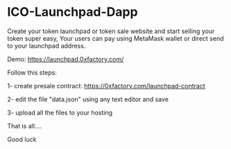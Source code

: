 # ICO-Launchpad-Dapp

Create your token launchpad or token sale website and start selling your token super easy, Your users can pay using MetaMask wallet or direct send to your launchpad address.

Demo: https://launchpad.0xfactory.com/

Follow this steps:

1- create presale contract: https://0xfactory.com/launchpad-contract

2- edit the file "data.json" using any text editor and save

3- upload all the files to your hosting

That is all....

Good luck
